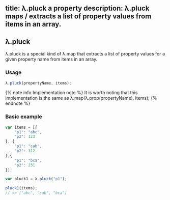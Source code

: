 title: λ.pluck a property
description: λ.pluck maps / extracts a list of property values from items in an array.
---

## λ.pluck

λ.pluck is a special kind of λ.map that extracts a list of property values for a given property name from items in an array.

### Usage

```js
λ.pluck(propertyName, items);
```

{% note info Implementation note %}
It is worth noting that this implementation is the same as λ.map(λ.prop(propertyName), items);
{% endnote %}

### Basic example

```js
var items = [{
    "p1": "abc",
    "p2": 123
}, {
    "p1": "cab",
    "p2": 312
},{
    "p1": "bca",
    "p2": 231
}];

var pluck1 = λ.pluck("p1");

pluck1(items);
// => ["abc", "cab", "bca"]
```
